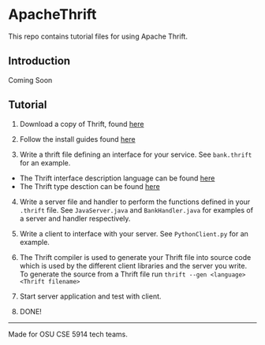 # ApacheThrift

This repo contains tutorial files for using Apache Thrift.

## Introduction
Coming Soon

## Tutorial
1. Download a copy of Thrift, found [here](https://thrift.apache.org)

2. Follow the install guides found [here](https://thrift.apache.org/docs/install/)

3. Write a thrift file defining an interface for your service.  See `bank.thrift` for an example.
  * The Thrift interface description language can be found [here](http://thrift.apache.org/docs/idl)
  * The Thrift type desction can be found [here](http://thrift.apache.org/docs/types)

4. Write a server file and handler to perform the functions defined in your `.thrift` file.  See `JavaServer.java` and `BankHandler.java` for examples of a server and handler respectively.

5. Write a client to interface with your server.  See `PythonClient.py` for an example.

6. The Thrift compiler is used to generate your Thrift file into source code which is used by the different client libraries and the server you write. To generate the source from a Thrift file run
`thrift --gen <language> <Thrift filename>`

7. Start server application and test with client.

8. DONE!
---
Made for OSU CSE 5914 tech teams.
